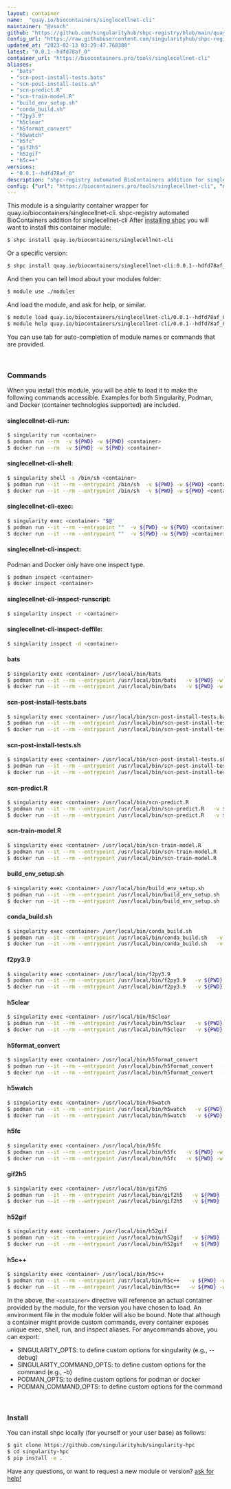```yaml
---
layout: container
name:  "quay.io/biocontainers/singlecellnet-cli"
maintainer: "@vsoch"
github: "https://github.com/singularityhub/shpc-registry/blob/main/quay.io/biocontainers/singlecellnet-cli/container.yaml"
config_url: "https://raw.githubusercontent.com/singularityhub/shpc-registry/main/quay.io/biocontainers/singlecellnet-cli/container.yaml"
updated_at: "2023-02-13 03:29:47.768380"
latest: "0.0.1--hdfd78af_0"
container_url: "https://biocontainers.pro/tools/singlecellnet-cli"
aliases:
 - "bats"
 - "scn-post-install-tests.bats"
 - "scn-post-install-tests.sh"
 - "scn-predict.R"
 - "scn-train-model.R"
 - "build_env_setup.sh"
 - "conda_build.sh"
 - "f2py3.9"
 - "h5clear"
 - "h5format_convert"
 - "h5watch"
 - "h5fc"
 - "gif2h5"
 - "h52gif"
 - "h5c++"
versions:
 - "0.0.1--hdfd78af_0"
description: "shpc-registry automated BioContainers addition for singlecellnet-cli"
config: {"url": "https://biocontainers.pro/tools/singlecellnet-cli", "maintainer": "@vsoch", "description": "shpc-registry automated BioContainers addition for singlecellnet-cli", "latest": {"0.0.1--hdfd78af_0": "sha256:d594924ce6e57609a27febb0b0f43d9049e74a8d959fdc4cfe9340808e88180f"}, "tags": {"0.0.1--hdfd78af_0": "sha256:d594924ce6e57609a27febb0b0f43d9049e74a8d959fdc4cfe9340808e88180f"}, "docker": "quay.io/biocontainers/singlecellnet-cli", "aliases": {"bats": "/usr/local/bin/bats", "scn-post-install-tests.bats": "/usr/local/bin/scn-post-install-tests.bats", "scn-post-install-tests.sh": "/usr/local/bin/scn-post-install-tests.sh", "scn-predict.R": "/usr/local/bin/scn-predict.R", "scn-train-model.R": "/usr/local/bin/scn-train-model.R", "build_env_setup.sh": "/usr/local/bin/build_env_setup.sh", "conda_build.sh": "/usr/local/bin/conda_build.sh", "f2py3.9": "/usr/local/bin/f2py3.9", "h5clear": "/usr/local/bin/h5clear", "h5format_convert": "/usr/local/bin/h5format_convert", "h5watch": "/usr/local/bin/h5watch", "h5fc": "/usr/local/bin/h5fc", "gif2h5": "/usr/local/bin/gif2h5", "h52gif": "/usr/local/bin/h52gif", "h5c++": "/usr/local/bin/h5c++"}}
---
```


This module is a singularity container wrapper for quay.io/biocontainers/singlecellnet-cli.
shpc-registry automated BioContainers addition for singlecellnet-cli
After [installing shpc](#install) you will want to install this container module:


```bash
$ shpc install quay.io/biocontainers/singlecellnet-cli
```

Or a specific version:

```bash
$ shpc install quay.io/biocontainers/singlecellnet-cli:0.0.1--hdfd78af_0
```

And then you can tell lmod about your modules folder:

```bash
$ module use ./modules
```

And load the module, and ask for help, or similar.

```bash
$ module load quay.io/biocontainers/singlecellnet-cli/0.0.1--hdfd78af_0
$ module help quay.io/biocontainers/singlecellnet-cli/0.0.1--hdfd78af_0
```

You can use tab for auto-completion of module names or commands that are provided.

<br>

### Commands

When you install this module, you will be able to load it to make the following commands accessible.
Examples for both Singularity, Podman, and Docker (container technologies supported) are included.

#### singlecellnet-cli-run:

```bash
$ singularity run <container>
$ podman run --rm  -v ${PWD} -w ${PWD} <container>
$ docker run --rm  -v ${PWD} -w ${PWD} <container>
```

#### singlecellnet-cli-shell:

```bash
$ singularity shell -s /bin/sh <container>
$ podman run --it --rm --entrypoint /bin/sh  -v ${PWD} -w ${PWD} <container>
$ docker run --it --rm --entrypoint /bin/sh  -v ${PWD} -w ${PWD} <container>
```

#### singlecellnet-cli-exec:

```bash
$ singularity exec <container> "$@"
$ podman run --it --rm --entrypoint ""  -v ${PWD} -w ${PWD} <container> "$@"
$ docker run --it --rm --entrypoint ""  -v ${PWD} -w ${PWD} <container> "$@"
```

#### singlecellnet-cli-inspect:

Podman and Docker only have one inspect type.

```bash
$ podman inspect <container>
$ docker inspect <container>
```

#### singlecellnet-cli-inspect-runscript:

```bash
$ singularity inspect -r <container>
```

#### singlecellnet-cli-inspect-deffile:

```bash
$ singularity inspect -d <container>
```


#### bats

```bash
$ singularity exec <container> /usr/local/bin/bats
$ podman run --it --rm --entrypoint /usr/local/bin/bats   -v ${PWD} -w ${PWD} <container> -c " $@"
$ docker run --it --rm --entrypoint /usr/local/bin/bats   -v ${PWD} -w ${PWD} <container> -c " $@"
```


#### scn-post-install-tests.bats

```bash
$ singularity exec <container> /usr/local/bin/scn-post-install-tests.bats
$ podman run --it --rm --entrypoint /usr/local/bin/scn-post-install-tests.bats   -v ${PWD} -w ${PWD} <container> -c " $@"
$ docker run --it --rm --entrypoint /usr/local/bin/scn-post-install-tests.bats   -v ${PWD} -w ${PWD} <container> -c " $@"
```


#### scn-post-install-tests.sh

```bash
$ singularity exec <container> /usr/local/bin/scn-post-install-tests.sh
$ podman run --it --rm --entrypoint /usr/local/bin/scn-post-install-tests.sh   -v ${PWD} -w ${PWD} <container> -c " $@"
$ docker run --it --rm --entrypoint /usr/local/bin/scn-post-install-tests.sh   -v ${PWD} -w ${PWD} <container> -c " $@"
```


#### scn-predict.R

```bash
$ singularity exec <container> /usr/local/bin/scn-predict.R
$ podman run --it --rm --entrypoint /usr/local/bin/scn-predict.R   -v ${PWD} -w ${PWD} <container> -c " $@"
$ docker run --it --rm --entrypoint /usr/local/bin/scn-predict.R   -v ${PWD} -w ${PWD} <container> -c " $@"
```


#### scn-train-model.R

```bash
$ singularity exec <container> /usr/local/bin/scn-train-model.R
$ podman run --it --rm --entrypoint /usr/local/bin/scn-train-model.R   -v ${PWD} -w ${PWD} <container> -c " $@"
$ docker run --it --rm --entrypoint /usr/local/bin/scn-train-model.R   -v ${PWD} -w ${PWD} <container> -c " $@"
```


#### build_env_setup.sh

```bash
$ singularity exec <container> /usr/local/bin/build_env_setup.sh
$ podman run --it --rm --entrypoint /usr/local/bin/build_env_setup.sh   -v ${PWD} -w ${PWD} <container> -c " $@"
$ docker run --it --rm --entrypoint /usr/local/bin/build_env_setup.sh   -v ${PWD} -w ${PWD} <container> -c " $@"
```


#### conda_build.sh

```bash
$ singularity exec <container> /usr/local/bin/conda_build.sh
$ podman run --it --rm --entrypoint /usr/local/bin/conda_build.sh   -v ${PWD} -w ${PWD} <container> -c " $@"
$ docker run --it --rm --entrypoint /usr/local/bin/conda_build.sh   -v ${PWD} -w ${PWD} <container> -c " $@"
```


#### f2py3.9

```bash
$ singularity exec <container> /usr/local/bin/f2py3.9
$ podman run --it --rm --entrypoint /usr/local/bin/f2py3.9   -v ${PWD} -w ${PWD} <container> -c " $@"
$ docker run --it --rm --entrypoint /usr/local/bin/f2py3.9   -v ${PWD} -w ${PWD} <container> -c " $@"
```


#### h5clear

```bash
$ singularity exec <container> /usr/local/bin/h5clear
$ podman run --it --rm --entrypoint /usr/local/bin/h5clear   -v ${PWD} -w ${PWD} <container> -c " $@"
$ docker run --it --rm --entrypoint /usr/local/bin/h5clear   -v ${PWD} -w ${PWD} <container> -c " $@"
```


#### h5format_convert

```bash
$ singularity exec <container> /usr/local/bin/h5format_convert
$ podman run --it --rm --entrypoint /usr/local/bin/h5format_convert   -v ${PWD} -w ${PWD} <container> -c " $@"
$ docker run --it --rm --entrypoint /usr/local/bin/h5format_convert   -v ${PWD} -w ${PWD} <container> -c " $@"
```


#### h5watch

```bash
$ singularity exec <container> /usr/local/bin/h5watch
$ podman run --it --rm --entrypoint /usr/local/bin/h5watch   -v ${PWD} -w ${PWD} <container> -c " $@"
$ docker run --it --rm --entrypoint /usr/local/bin/h5watch   -v ${PWD} -w ${PWD} <container> -c " $@"
```


#### h5fc

```bash
$ singularity exec <container> /usr/local/bin/h5fc
$ podman run --it --rm --entrypoint /usr/local/bin/h5fc   -v ${PWD} -w ${PWD} <container> -c " $@"
$ docker run --it --rm --entrypoint /usr/local/bin/h5fc   -v ${PWD} -w ${PWD} <container> -c " $@"
```


#### gif2h5

```bash
$ singularity exec <container> /usr/local/bin/gif2h5
$ podman run --it --rm --entrypoint /usr/local/bin/gif2h5   -v ${PWD} -w ${PWD} <container> -c " $@"
$ docker run --it --rm --entrypoint /usr/local/bin/gif2h5   -v ${PWD} -w ${PWD} <container> -c " $@"
```


#### h52gif

```bash
$ singularity exec <container> /usr/local/bin/h52gif
$ podman run --it --rm --entrypoint /usr/local/bin/h52gif   -v ${PWD} -w ${PWD} <container> -c " $@"
$ docker run --it --rm --entrypoint /usr/local/bin/h52gif   -v ${PWD} -w ${PWD} <container> -c " $@"
```


#### h5c++

```bash
$ singularity exec <container> /usr/local/bin/h5c++
$ podman run --it --rm --entrypoint /usr/local/bin/h5c++   -v ${PWD} -w ${PWD} <container> -c " $@"
$ docker run --it --rm --entrypoint /usr/local/bin/h5c++   -v ${PWD} -w ${PWD} <container> -c " $@"
```



In the above, the `<container>` directive will reference an actual container provided
by the module, for the version you have chosen to load. An environment file in the
module folder will also be bound. Note that although a container
might provide custom commands, every container exposes unique exec, shell, run, and
inspect aliases. For anycommands above, you can export:

 - SINGULARITY_OPTS: to define custom options for singularity (e.g., --debug)
 - SINGULARITY_COMMAND_OPTS: to define custom options for the command (e.g., -b)
 - PODMAN_OPTS: to define custom options for podman or docker
 - PODMAN_COMMAND_OPTS: to define custom options for the command

<br>

### Install

You can install shpc locally (for yourself or your user base) as follows:

```bash
$ git clone https://github.com/singularityhub/singularity-hpc
$ cd singularity-hpc
$ pip install -e .
```

Have any questions, or want to request a new module or version? [ask for help!](https://github.com/singularityhub/singularity-hpc/issues)